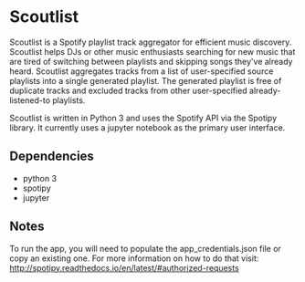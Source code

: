 # Scoutlist

Scoutlist is a Spotify playlist track aggregator for efficient music discovery. Scoutlist helps DJs or other music enthusiasts searching for new music that are tired of switching between playlists and skipping songs they've already heard. Scoutlist aggregates tracks from a list of user-specified source playlists into a single generated playlist. The generated playlist is free of duplicate tracks and excluded tracks from other user-specified already-listened-to playlists.

Scoutlist is written in Python 3 and uses the Spotify API via the Spotipy library. It currently uses a jupyter notebook as the primary user interface.

## Dependencies
* python 3
* spotipy
* jupyter

## Notes

To run the app, you will need to populate the app_credentials.json file or copy an existing one. For more information on how to do that visit: <http://spotipy.readthedocs.io/en/latest/#authorized-requests>
